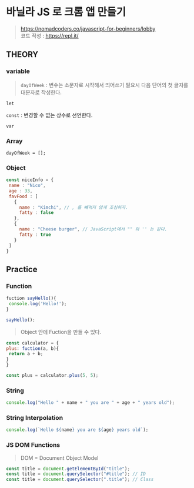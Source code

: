 # 바닐라 JS 로 크롬 앱 만들기

> https://nomadcoders.co/javascript-for-beginners/lobby  
>  코드 작성 : https://repl.it/

## THEORY

### variable

> `dayOfWeek` : 변수는 소문자로 시작해서 띄어쓰기 필요시 다음 단어의 첫 글자를 대문자로 작성한다.

`let`

`const` : 변경할 수 없는 상수로 선언한다.

`var`
 
### Array

`dayOfWeek = [];`
 
 ### Object
 
 ```javascript
 const nicoInfo = {
  name : "Nico",
  age : 33,
  favFood : [
    {
      name : "Kimchi", // , 를 빼먹지 않게 조심하자.
      fatty : false
    },
    {
      name : "Cheese burger", // JavaScript에서 "" 와 '' 는 같다.
      fatty : true
    }
  ]
 }
 ```
 
 ## Practice
 
 ### Function
 
 ```javascript
 fuction sayHello(){
  console.log('Hello!');
 }
 
 sayHello();
 ```
 
 > Object 안에 Fuction을 만들 수 있다.

  ```javascript
 const calculator = {
  plus: fuction(a, b){
   return a + b;
  }
 }
 
 const plus = calculator.plus(5, 5);
 ```
 
 ### String
 
 ```javascript
 console.log("Hello " + name + " you are " + age + " years old");
 ```
 
 ### String Interpolation
 
 ```javascript
 console.log(`Hello ${name} you are ${age} years old`);
 ```

### JS DOM Functions

> DOM = Document Object Model

```javascript
const title = document.getElementById("title");
const title = document.querySelector("#title"); // ID
const title = document.querySelector(".title"); // Class
```
